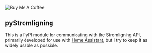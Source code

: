 ![Buy Me A Coffee](https://www.buymeacoffee.com/assets/img/custom_images/orange_img.png)

## pyStromligning

This is a PyPI module for communicating with the Stromligning API, primarily developed for use with [Home Assistant](https://home-assistant.io), but I try to keep it as widely usable as possible.